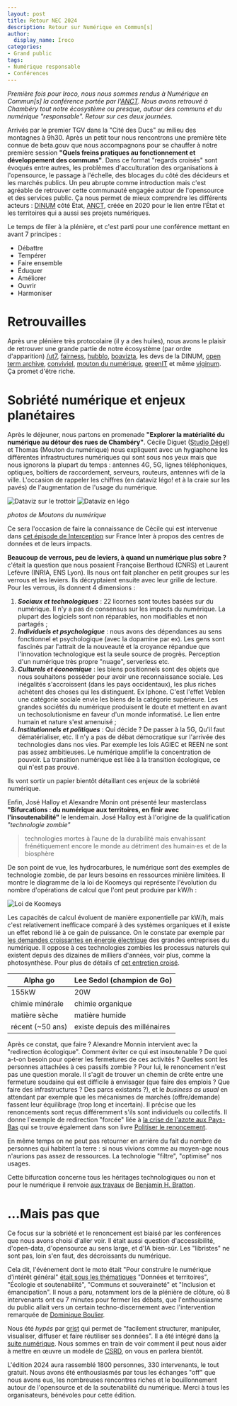 ```yaml
---
layout: post
title: Retour NEC 2024
description: Retour sur Numérique en Commun[s]
author:
  display_name: Iroco
categories:
- Grand public
tags:
- Numérique responsable
- Conférences
---
```

_Première fois pour Iroco, nous nous sommes rendus à Numérique en Commun[s] la conférence portée par l'[ANCT](https://agence-cohesion-territoires.gouv.fr/). Nous avons retrouvé à Chambéry tout notre écosystème ou presque, autour des communs et du numérique "responsable". Retour sur ces deux journées._

Arrivés par le premier TGV dans la "Cité des Ducs" au milieu des montagnes à 9h30. Après un petit tour nous rencontrons une première tête connue de beta.gouv que nous accompagnons pour se chauffer à notre première session **"Quels freins pratiques au fonctionnement et développement des communs"**. Dans ce format "regards croisés" sont évoqués entre autres, les problèmes d'acculturation des organisations à l'opensource, le passage à l'échelle, des blocages du côté des décideurs et les marchés publics. Un peu abrupte comme introduction mais c'est agréable de retrouver cette communauté engagée autour de l'opensource et des services public. Ça nous permet de mieux comprendre les différents acteurs : [DINUM](https://www.numerique.gouv.fr/dinum/) côté État, [ANCT](https://agence-cohesion-territoires.gouv.fr/), créée en 2020 pour le lien entre l’État et les territoires qui a aussi ses projets numériques.

Le temps de filer à la plénière, et c'est parti pour une conférence mettant en avant 7 principes&nbsp;:

* Débattre
* Tempérer
* Faire ensemble
* Éduquer
* Améliorer
* Ouvrir
* Harmoniser

# Retrouvailles

Après une plénière très protocolaire (il y a des huiles), nous avons le plaisir de retrouver une grande partie de notre écosystème (par ordre d'apparition) [/ut7](https://ut7.fr/), [fairness](https://fairness.coop), [hubblo](https://hubblo.org/), [boavizta](https://boavizta.org/), les devs de la DINUM, [open term archive](https://opentermsarchive.org), [conviviel](https://www.conviviel.org/), [mouton du numérique](https://mouton-numerique.org/), [greenIT](https://www.greenit.fr/) et même [viginum](https://www.sgdsn.gouv.fr/notre-organisation/composantes/service-de-vigilance-et-protection-contre-les-ingerences-numeriques). Ça promet d'être riche.

# Sobriété numérique et enjeux planétaires

Après le déjeuner, nous partons en promenade **"Explorer la matérialité du numérique au détour des rues de Chambéry"**. Cécile Diguet ([Studio Dégel](https://studiodegel.com/)) et Thomas (Mouton du numérique) nous expliquent avec un hygiaphone les différentes infrastructures numériques qui sont sous nos yeux mais que nous ignorons la plupart du temps : antennes 4G, 5G, lignes téléphoniques, optiques, boîtiers de raccordement, serveurs, routeurs, antennes wifi de la ville. L'occasion de rappeler les chiffres (en dataviz légo! et à la craie sur les pavés) de l'augmentation de l'usage du numérique.

![Dataviz sur le trottoir](/images/nec2024/trottoir.png)
![Dataviz en légo](/images/nec2024/lego.png)

*photos de Moutons du numérique*

Ce sera l'occasion de faire la connaissance de Cécile qui est intervenue dans [cet épisode de Interception](https://www.radiofrance.fr/franceinter/podcasts/interception/interception-du-dimanche-22-septembre-2024-8847789) sur France Inter à propos des centres de données et de leurs impacts.

**Beaucoup de verrous, peu de leviers, à quand un numérique plus sobre ?** c'était la question que nous posaient Françoise Berthoud (CNRS) et Laurent Lefèvre (INRIA, ENS Lyon). Ils nous ont fait plancher en petit groupes sur les verrous et les leviers. Ils décryptaient ensuite avec leur grille de lecture. Pour les verrous, ils donnent 4 dimensions :

1. ***Sociaux et technologiques*** : 22 licornes sont toutes basées sur du numérique. Il n'y a pas de consensus sur les impacts du numérique. La plupart des logiciels sont non réparables, non modifiables et non partagés ;
2. ***Individuels et psychologique*** : nous avons des dépendances au sens fonctionnel et psychologique (avec la dopamine par ex). Les gens sont fascinés par l'attrait de la nouveauté et la croyance répandue que l'innovation technologique est la seule source de progrès. Perception d'un numérique très propre "nuage", serverless etc.
3. ***Culturels et économique*** : les biens positionnels sont des objets que nous souhaitons posséder pour avoir une reconnaissance sociale. Les inégalités s'accroissent (dans les pays occidentaux), les plus riches achètent des choses qui les distinguent. Ex Iphone. C'est l'effet Veblen une catégorie sociale envie les biens de la catégorie supérieure. Les grandes sociétés du numérique produisent le doute et mettent en avant un techosolutionisme en faveur d'un monde informatisé. Le lien entre humain et nature s'est amenuisé ;
4. ***Institutionnels et politiques*** : Qui décide ? De passer à la 5G, Qu'il faut dématérialiser, etc. Il n'y a pas de débat démocratique sur l'arrivée des technologies dans nos vies. Par exemple les lois AGIEC et REEN ne sont pas assez ambitieuses. Le numérique amplifie la concentration de pouvoir. La transition numérique est liée à la transition écologique, ce qui n'est pas prouvé.

Ils vont sortir un papier bientôt détaillant ces enjeux de la sobriété numérique.

Enfin, José Halloy et Alexandre Monin ont présenté leur masterclass **"Bifurcations : du numérique aux territoires, en finir avec l'insoutenabilité"** le lendemain. José Halloy est à l'origine de la qualification *"technologie zombie"*

> technologies mortes à l’aune de la durabilité mais envahissant frénétiquement encore le monde au détriment des humain·es et de la biosphère

De son point de vue, les hydrocarbures, le numérique sont des exemples de technologie zombie, de par leurs besoins en ressources minière limitées. Il montre le diagramme de la loi de Koomeys qui représente l'évolution du nombre d'opérations de calcul que l'ont peut produire par kW/h :

![Loi de Koomeys](/images/nec2024/Koomeys_law_graph.jpg)

Les capacités de calcul évoluent de manière exponentielle par kW/h, mais c'est relativement inefficace comparé à des systèmes organiques et il existe un effet rebond lié à ce gain de puissance. On le constate par exemple par [les demandes croissantes en énergie électrique](https://www.bloomberg.com./graphics/2024-ai-data-centers-power-grids/?srnd=undefined) des grandes entreprises du numérique. Il oppose à ces technologies zombies les processus naturels qui existent depuis des dizaines de milliers d'années, voir plus, comme la photosynthèse. Pour plus de détails cf [cet entretien croisé](https://www.ritimo.org/Au-dela-du-low-tech-technologies-zombies-soutenabilite-et-inventions).

| Alpha go | Lee Sedol (champion de Go) |
| ------- | ----------- |
| 155kW | 20W |
| chimie minérale | chimie organique |
| matière sèche | matière humide |
| récent (~50 ans) | existe depuis des millénaires |

Après ce constat, que faire ? Alexandre Monnin intervient avec la "redirection écologique". Comment éviter ce qui est insoutenable ? De quoi a-t-on besoin pour opérer les fermetures de ces activités ? Quelles sont les personnes attachées à ces passifs zombie ? Pour lui, le renoncement n'est pas une question morale. Il s'agit de trouver un chemin de crête entre une fermeture soudaine qui est difficile à envisager (que faire des emplois ? Que faire des infrastructures ? Des parcs existants ?), et le *business as usual* en attendant par exemple que les mécanismes de marchés (offre/demande) fassent leur équilibrage (trop long et incertain). Il précise que les renoncements sont reçus différemment s'ils sont individuels ou collectifs. Il donne l'exemple de redirection "forcée" liée à [la crise de l'azote aux Pays-Bas](https://www.youtube.com/watch?v=NMvi_gocBtA) qui se trouve également dans son livre [Politiser le renoncement](https://www.babelio.com/livres/Monnin-Politiser-le-renoncement/1490735).

En même temps on ne peut pas retourner en arrière du fait du nombre de personnes qui habitent la terre : si nous vivions comme au moyen-age nous n'aurions pas assez de ressources. La technologie "filtre", "optimise" nos usages.

Cette bifurcation concerne tous les héritages technologiques ou non et pour le numérique il renvoie [aux travaux](https://thenewnormal.strelka.com) de [Benjamin H. Bratton](https://en.wikipedia.org/wiki/Benjamin_H._Bratton).

# ...Mais pas que

Ce focus sur la sobriété et le renoncement est biaisé par les conférences que nous avons choisi d'aller voir. Il était aussi question d'accessibilité, d'open-data, d'opensource au sens large, et d'IA bien-sûr. Les "libristes" ne sont pas, loin s'en faut, des décroissants du numérique.

Cela dit, l'événement dont le moto était "Pour construire le numérique d'intérêt général" [était sous les thématiques](https://www.youtube.com/watch?v=2QU4rC8sg2U) "Données et territoires", "Écologie et soutenabilité", "Communs et souveraineté" et "Inclusion et émancipation". Il nous a paru, notamment lors de la plénière de clôture, où 8 intervenants ont eu 7 minutes pour fermer les débats, que l'enthousiasme du public allait vers un certain techno-discernement avec l'intervention remarquée de [Dominique Boulier](https://fr.wikipedia.org/wiki/Dominique_Boullier).

Nous été *hypés* par [grist](https://www.getgrist.com/) qui permet de "facilement structurer, manipuler, visualiser, diffuser et faire réutiliser ses données". Il a été intégré dans [la suite numérique](https://lasuite.numerique.gouv.fr/). Nous sommes en train de voir comment il peut nous aider à mettre en œuvre un modèle de [CSRD](https://finance.ec.europa.eu/capital-markets-union-and-financial-markets/company-reporting-and-auditing/company-reporting/corporate-sustainability-reporting_en), on vous en parlera bientôt.

L'édition 2024 aura rassemblé 1800 personnes, 330 intervenants, le tout gratuit. Nous avons été enthousiasmés par tous les échanges "off" que nous avons eus, les nombreuses rencontres riches et le bouillonnement autour de l'opensource et de la soutenabilité du numérique. Merci à tous les organisateurs, bénévoles pour cette édition.
